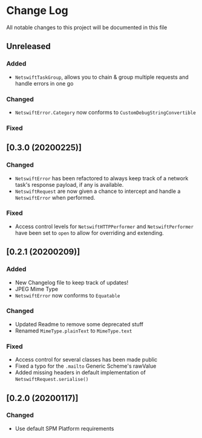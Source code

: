 
# Change Log
All notable changes to this project will  be documented in this file

## Unreleased
### Added
- `NetswiftTaskGroup`, allows you to chain & group multiple requests and handle errors in one go

### Changed
- `NetswiftError.Category` now conforms to `CustomDebugStringConvertible`

### Fixed

## [0.3.0 (20200225)]
### Changed
- `NetswiftError` has been refactored to always keep track of a network task's response payload, if any is available.
- `NetswiftRequest` are now given a chance to intercept and handle a `NetswiftError` when performed.

### Fixed
- Access control levels for  `NetswiftHTTPPerformer` and `NetswiftPerformer` have been set to `open` to allow for overriding and extending.

## [0.2.1 (20200209)]
### Added
- New Changelog file to keep track of updates!
- JPEG Mime Type
- `NetswiftError` now conforms to `Equatable`

### Changed
- Updated Readme to remove some deprecated stuff
- Renamed `MimeType.plainText` to `MimeType.text`

### Fixed
- Access control for several classes has been made public
- Fixed a typo for the `.mailto` Generic Scheme's rawValue
- Added missing headers in default implementation of `NetswiftRequest.serialise()`

## [0.2.0 (20200117)]
### Changed
- Use default SPM Platform requirements

